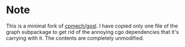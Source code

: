 # Note

This is a minimal fork of [cpmech/gosl](https://github.com/cpmech/gosl). I have
copied only one file of the graph subpackage to get rid of the annoying cgo
dependencies that it's carrying with it. The contents are completely unmodified.
